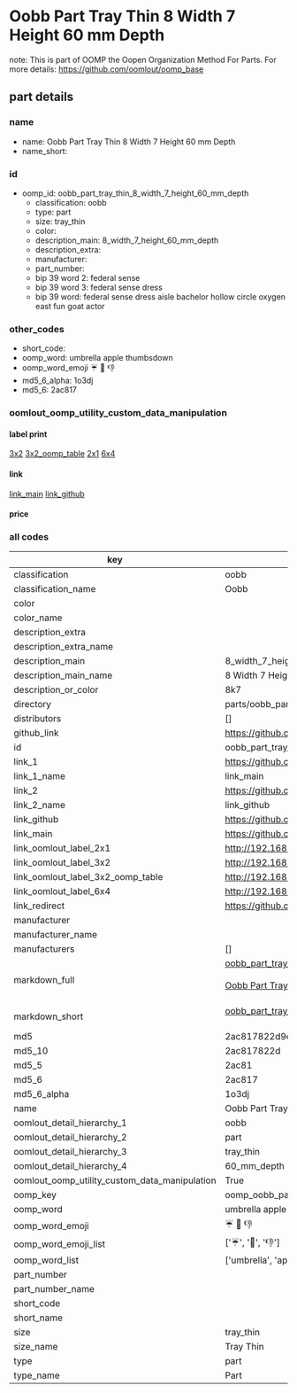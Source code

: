 # Oobb Part Tray Thin 8 Width 7 Height 60 mm Depth  

note: This is part of OOMP the Oopen Organization Method For Parts. For more details: https://github.com/oomlout/oomp_base

##  part details
  







### name
* name: Oobb Part Tray Thin 8 Width 7 Height 60 mm Depth
* name_short: 
### id
* oomp_id: oobb_part_tray_thin_8_width_7_height_60_mm_depth
  * classification: oobb
  * type: part
  * size: tray_thin
  * color: 
  * description_main: 8_width_7_height_60_mm_depth
  * description_extra: 
  * manufacturer: 
  * part_number: 
  * bip 39 word 2: federal sense
  * bip 39 word 3: federal sense dress
  * bip 39 word: federal sense dress aisle bachelor hollow circle oxygen east fun goat actor

### other_codes
* short_code: 
* oomp_word: umbrella apple thumbsdown
* oomp_word_emoji :umbrella: :apple: :thumbsdown:
* md5_6_alpha: 1o3dj
* md5_6: 2ac817






### oomlout_oomp_utility_custom_data_manipulation
#### label print
[3x2](http://192.168.1.245:1112/?label=oomp%201o3dj)
[3x2_oomp_table](http://192.168.1.108:1112/?label=oomp%201o3dj)
[2x1](http://192.168.1.242:1112/?label=oomp%201o3dj)
[6x4](http://192.168.1.55:1112/?label=oomp%201o3dj)    

#### link

[link_main](https://github.com/oomlout/oomlout_oomp_version_1_messy/tree/main/parts/oobb_part_tray_thin_8_width_7_height_60_mm_depth) [link_github](https://github.com/oomlout/oomlout_oomp_version_1_messy/tree/main/parts/oobb_part_tray_thin_8_width_7_height_60_mm_depth)                             

#### price







### all codes 
| key | value |  
| --- | --- |  
| classification | oobb |  
| classification_name | Oobb |  
| color |  |  
| color_name |  |  
| description_extra |  |  
| description_extra_name |  |  
| description_main | 8_width_7_height_60_mm_depth |  
| description_main_name | 8 Width 7 Height 60 mm Depth |  
| description_or_color | 8k7 |  
| directory | parts/oobb_part_tray_thin_8_width_7_height_60_mm_depth |  
| distributors | [] |  
| github_link | https://github.com/oomlout/oomlout_oomp_part_src/tree/main/parts/oobb_part_tray_thin_8_width_7_height_60_mm_depth |  
| id | oobb_part_tray_thin_8_width_7_height_60_mm_depth |  
| link_1 | https://github.com/oomlout/oomlout_oomp_version_1_messy/tree/main/parts/oobb_part_tray_thin_8_width_7_height_60_mm_depth |  
| link_1_name | link_main |  
| link_2 | https://github.com/oomlout/oomlout_oomp_version_1_messy/tree/main/parts/oobb_part_tray_thin_8_width_7_height_60_mm_depth |  
| link_2_name | link_github |  
| link_github | https://github.com/oomlout/oomlout_oomp_version_1_messy/tree/main/parts/oobb_part_tray_thin_8_width_7_height_60_mm_depth |  
| link_main | https://github.com/oomlout/oomlout_oomp_version_1_messy/tree/main/parts/oobb_part_tray_thin_8_width_7_height_60_mm_depth |  
| link_oomlout_label_2x1 | http://192.168.1.242:1112/?label=oomp%201o3dj |  
| link_oomlout_label_3x2 | http://192.168.1.245:1112/?label=oomp%201o3dj |  
| link_oomlout_label_3x2_oomp_table | http://192.168.1.108:1112/?label=oomp%201o3dj |  
| link_oomlout_label_6x4 | http://192.168.1.55:1112/?label=oomp%201o3dj |  
| link_redirect | https://github.com/oomlout/oomlout_oomp_version_1_messy/tree/main/parts/oobb_part_tray_thin_8_width_7_height_60_mm_depth |  
| manufacturer |  |  
| manufacturer_name |  |  
| manufacturers | [] |  
| markdown_full | [oobb_part_tray_thin_8_width_7_height_60_mm_depth](none)<br>[](none)<br>[Oobb Part Tray Thin 8 Width 7 Height 60 Mm Depth](none)<br><br> |  
| markdown_short | [oobb_part_tray_thin_8_width_7_height_60_mm_depth](none)<br><br> |  
| md5 | 2ac817822d9e4525b388905a8570f2a3 |  
| md5_10 | 2ac817822d |  
| md5_5 | 2ac81 |  
| md5_6 | 2ac817 |  
| md5_6_alpha | 1o3dj |  
| name | Oobb Part Tray Thin 8 Width 7 Height 60 mm Depth |  
| oomlout_detail_hierarchy_1 | oobb |  
| oomlout_detail_hierarchy_2 | part |  
| oomlout_detail_hierarchy_3 | tray_thin |  
| oomlout_detail_hierarchy_4 | 60_mm_depth |  
| oomlout_oomp_utility_custom_data_manipulation | True |  
| oomp_key | oomp_oobb_part_tray_thin_8_width_7_height_60_mm_depth |  
| oomp_word | umbrella apple thumbsdown |  
| oomp_word_emoji | :umbrella: :apple: :thumbsdown: |  
| oomp_word_emoji_list | [':umbrella:', ':apple:', ':thumbsdown:'] |  
| oomp_word_list | ['umbrella', 'apple', 'thumbsdown'] |  
| part_number |  |  
| part_number_name |  |  
| short_code |  |  
| short_name |  |  
| size | tray_thin |  
| size_name | Tray Thin |  
| type | part |  
| type_name | Part |  
